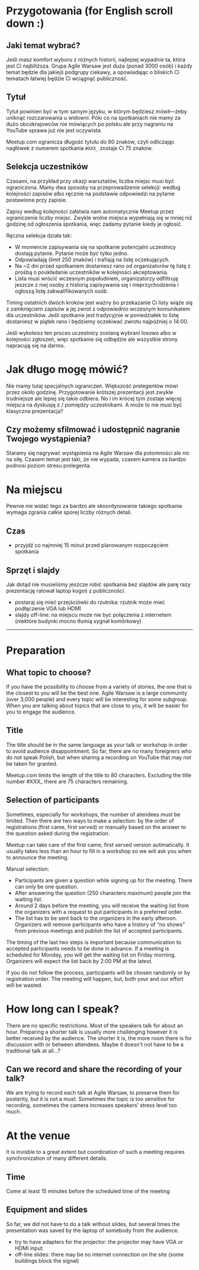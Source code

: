 # Przygotowania (for English scroll down :)

## Jaki temat wybrać?

Jeśli masz komfort wyboru z różnych historii, najlepiej wypadnie ta, która jest Ci najblliższa. Grupa Agile Warsaw jest duża (ponad 3000 osób) i każdy temat będzie dla jakiejś podgrupy ciekawy, a opowiadając o bliskich Ci tematach łatwiej będzie Ci wciągnąć publiczność.

## Tytuł

Tytuł powinien być w tym samym języku, w którym będziesz mówił—żeby uniknąć rozczarowania u widowni. Póki co na spotkaniach nie mamy za dużo obcokrajowców nie mówiących po polsku ale przy nagraniu na YouTube sprawa już nie jest oczywista.

Meetup.com ogranicza długość tytułu do 80 znaków, czyli odliczając nagłówek z numerem spotkania `#XXX_` zostaje Ci 75 znaków.

## Selekcja uczestników

Czasami, na przykład przy okazji warsztatów, liczba miejsc musi być ograniczona. Mamy dwa sposoby na przeprowadzenie selekcji: według kolejności zapisów albo ręcznie na podstawie odpowiedzi na pytanie postawione przy zapisie.

Zapisy według kolejności załatwia nam automatycznie Meetup przez ograniczenie liczby miejsc. Zwykle wolne miejsca wypełniają się w mniej niż godzinę od ogłoszenia spotkania, więc zadamy pytanie kiedy je ogłosić.

Ręczna selekcja działa tak:

  - W momencie zapisywania się na spotkanie potencjalni uczestnicy dostają pytanie. Pytanie może być tylko jedno.
  - Odpowiadają (limit 250 znaków) i trafiają na listę oczekujących.
  - Na ~2 dni przed spotkaniem dostaniesz rano od organizatorów tę listę z prośbą o poukładanie uczestników w kolejności akceptowania.
  - Lista musi wrócić wczesnym popołudniem, organizatorzy odfiltrują jeszcze z niej osoby z historią zapisywania się i nieprzychodzenia i ogłoszą listę zakwalifikowanych osób.

Timing ostatnich dwóch kroków jest ważny bo przekazanie Ci listy wiąże się z zamknięciem zapisów a jej zwrot z odpowiednio wczesnym komunikatem dla uczestników. Jeśli spotkanie jest tradycyjnie w poniedziałek to listę dostaniesz w piątek rano i będziemy oczekiwać zwrotu najpóźniej o 14:00.

Jeśli wykoleisz ten proces uczestnicy zostaną wybrani losowo albo w kolejności zgłoszeń, więc spotkanie się odbędzie ale wszystkie strony napracują się na darmo.

# Jak długo mogę mówić?

Nie mamy tutaj specjalnych ograniczeń. Większość prelegentów mówi przez około godzinę. Przygotowanie krótszej prezentacji jest zwykle trudniejsze ale lepiej się takie odbiera. No i im krócej tym zostaje więcej miejsca na dyskusję z / pomiędzy uczestnikami. A może to nie musi być klasyczna prezentacja?

## Czy możemy sfilmować i udostępnić nagranie Twojego wystąpienia?

Staramy się nagrywać wystąpienia na Agile Warsaw dla potomności ale nic na siłę. Czasem temat jest taki, że nie wypada, czasem kamera za bardzo podnosi poziom stresu prelegenta.

# Na miejscu

Pewnie nie widać tego za bardzo ale skoordynowanie takiego spotkania wymaga zgrania całkie sporej liczby różnych detali.

## Czas
   - przyjdź co najmniej 15 minut przed planowanym rozpoczęciem spotkania

## Sprzęt i slajdy

Jak dotąd nie musieliśmy jeszcze robić spotkania bez slajdów ale parę razy prezentację ratował laptop kogoś z publiczności.
   
  - postaraj się mieć przejściówki do rzutnika: rzutnik może mieć podłączenie VGA lub HDMI
  - slajdy off-line: na miejscu może nie być połączenia z internetem (niektóre budynki mocno tłumią sygnał komórkowy)

---

# Preparation

## What topic to choose?

If you have the possibility to choose from a variety of stories, the one that is the closest to you will be the best one. Agile Warsaw is a large community (over 3,000 people) and every topic will be interesting for some subgroup. When you are talking about topics that are close to you, it will be easier for you to engage the audience.
 
## Title
The title should be in the same language as your talk or workshop in order to avoid audience disappointment. So far, there are no many foreigners who do not speak Polish, but when sharing a recording on YouTube that may not be taken for granted.

Meetup.com limits the length of the title to 80 characters. Excluding the title number #XXX_ there are 75 characters remaining.

## Selection of participants

Sometimes, especially for workshops, the number of atendees must be limited. Then there are two ways to make a selection: by the order of registrations (first came, first served) or manually based on the answer to the question asked during the registration.

Meetup can take care of the first came, first served version autimatically. It usually takes less than an hour to fill in a workshop so we will ask you when to announce the meeting.

Manual selection:
  
  - Participants are given a question while signing up for the meeting. There can only be one question.
  - After answering the question (250 characters maximum) people join the waiting list.
  - Around 2 days before the meeting, you will receive the waiting list from the organizers with a request to put participants in a preferred order.
  - The list has to be sent back to the organizers in the early afteroon. Organizers will remove participants who have a history of “no shows” from previous meetings and publish the list of accepted participants.

The timing of the last two steps is important because communication to accepted participants needs to be done in advance. If a meeting is scheduled for Monday, you will get the waiting list on Friday morning. Organizers will expect the list back by 2:00 PM at the latest.

If you do not follow the process, participants will be chosen randomly or by registration order. The meeting will happen, but, both your and our effort will be wasted.

# How long can I speak?

There are no specific restrictions. Most of the speakers talk for about an hour. Preparing a shorter talk is usually more challenging however it is better received by the audience. The shorter it is, the more room there is for discussion with or between attendees. Maybe it doesn't not have to be a traditional talk at all…?

## Can we record and share the recording of your talk?

We are trying to record each talk at Agile Warsaw, to preserve them for posterity, but it is not a must. Sometimes the topic is too sensitive for recording, sometimes the camera increases speakers’ stress level too much.

# At the venue 

It is invisble to a great extent but coordination of such a meeting requires synchronization of many different details.

## Time

Come at least 15 minutes before the scheduled time of the meeting

## Equipment and slides

So far, we did not have to do a talk without slides, but several times the presentation was saved by the laptop of somebody from the audience.

  - try to have adapters for the projector: the projector may have VGA or HDMI input.
  - off-line slides: there may be no internet connection on the site (some buildings block the signal)
